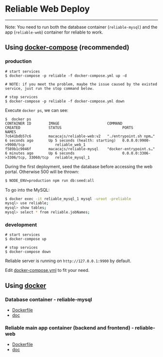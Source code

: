 # Reliable Web Deploy

---

Note: You need to run both the database container (`reliable-mysql`) and the app (`reliable-web`) container for reliable to work.

## Using [docker-compose](https://docs.docker.com/compose/) (recommended)

### production

```
# start services
$ docker-compose -p reliable -f docker-compose.yml up -d

# NOTE: if you meet the problem, maybe the issue caused by the existed service, just run the stop command below.

# stop services
$ docker-compose -p reliable -f docker-compose.yml down
```

Execute `docker ps`, we can see:

```
$  docker ps
CONTAINER ID        IMAGE                      COMMAND                  CREATED             STATUS                            PORTS                               NAMES
7c641bdb57c6        macacajs/reliable-web:v2   "./entrypoint.sh npm…"   6 seconds ago       Up 5 seconds (health: starting)   0.0.0.0:9900->9900/tcp              reliable_web_1
f589b1c9046f        macacajs/reliable-mysql    "docker-entrypoint.s…"   6 minutes ago       Up 6 seconds                      0.0.0.0:3306->3306/tcp, 33060/tcp   reliable_mysql_1
```

During the first deployment, seed the database before accessing the web portal. Otherwise 500 will be thrown:

```bash
$ NODE_ENV=production npm run db:seed:all
```

To go into the MySQL:

```bash
$ docker exec -it reliable_mysql_1 mysql -uroot -preliable
mysql> use reliable;
mysql> show tables;
mysql> select * from reliable.jobNames;
```

### development

```
# start services
$ docker-compose up

# stop services
$ docker-compose down
```

Reliable server is running on `http://127.0.0.1:9900` by default.

Edit [docker-compose.yml](https://github.com/macacajs/reliable/blob/master/docker-compose.yml) to fit your need.

## Using [docker](https://docs.docker.com/)

### Database container - reliable-mysql

- [Dockerfile](https://github.com/macacajs/reliable/blob/master/docker/reliable-mysql/Dockerfile)
- [doc](https://github.com/macacajs/reliable/blob/master/docker/reliable-mysql/README.md)

### Reliable main app container (backend and frontend) - reliable-web
- [Dockerfile](https://github.com/macacajs/reliable/blob/master/Dockerfile)
- [doc](https://github.com/macacajs/reliable/blob/master/docker/reliable-web/README.md)

